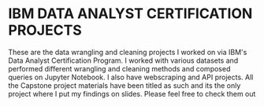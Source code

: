 # IBM DATA ANALYST CERTIFICATION PROJECTS
These are the data wrangling and cleaning projects I worked on via IBM's Data Analyst Certification Program. I worked with various datasets and performed different wrangling and cleaning methods and composed queries on Jupyter Notebook. I also have webscraping and API projects. All the Capstone project materials have been titled as such and its the only project where I put my findings on slides. Please feel free to check them out
